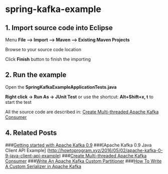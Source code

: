 # spring-kafka-example 


## 1. Import source code into Eclipse

Menu **File –> Import –> Maven –> Existing Maven Projects**

Browse to your source code location

Click **Finish** button to finish the importing


## 2. Run the example


Open the **SpringKafkaExampleApplicationTests.java** 

**Right click -> Run As -> JUnit Test** or use the shortcut: **Alt+Shift+x, t** to start the test

All the source code are described in: [Create Multi-threaded Apache Kafka Consumer](http://howtoprogram.xyz/2016/09/23/spring-kafka-tutorial/)
## 4. Related Posts

###[Getting started with Apache Kafka 0.9](http://howtoprogram.xyz/2016/04/30/getting-started-apache-kafka-0-9)
###[Apache Kafka 0.9 Java Client API Example] (http://howtoprogram.xyz/2016/05/02/apache-kafka-0-9-java-client-api-example)
###[Create Multi-threaded Apache Kafka Consumer](http://howtoprogram.xyz/2016/05/29/create-multi-threaded-apache-kafka-consumer/)
###[Write An Apache Kafka Custom Partitioner](http://howtoprogram.xyz/2016/06/04/write-apache-kafka-custom-partitioner/)
###[How To Write A Custom Serializer in Apache Kafka](http://howtoprogram.xyz/2016/06/06/write-custom-serializer-apache-kafka/)

